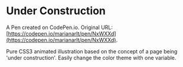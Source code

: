 # Under Construction

A Pen created on CodePen.io. Original URL: [https://codepen.io/marianarlt/pen/NxWXXd](https://codepen.io/marianarlt/pen/NxWXXd).

Pure CSS3 animated illustration based on the concept of a page being 'under construction'. Easily change the color theme with one variable.